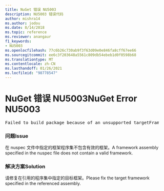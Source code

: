 ```yaml
---
title: NuGet 错误 NU5003
description: NU5003 错误代码
author: mishra14
ms.author: jodou
ms.date: 8/14/2018
ms.topic: reference
ms.reviewer: anangaur
f1_keywords:
- NU5003
ms.openlocfilehash: 77c6b26c730ab9f3f63d09e0e846fa8cff67ee66
ms.sourcegitcommit: ee6c3f203648a5561c809db54ebeb1d0f0598b68
ms.translationtype: MT
ms.contentlocale: zh-CN
ms.lasthandoff: 01/26/2021
ms.locfileid: "98778547"
---
```

# <a name="nuget-error-nu5003"></a><span data-ttu-id="19d25-103">NuGet 错误 NU5003</span><span class="sxs-lookup"><span data-stu-id="19d25-103">NuGet Error NU5003</span></span>
<pre>Failed to build package because of an unsupported targetFramework value on 'System.Net'.</pre>

### <a name="issue"></a><span data-ttu-id="19d25-104">问题</span><span class="sxs-lookup"><span data-stu-id="19d25-104">Issue</span></span>

<span data-ttu-id="19d25-105">在 nuspec 文件中指定的框架程序集不包含有效的框架。</span><span class="sxs-lookup"><span data-stu-id="19d25-105">A framework assembly specified in the nuspec file does not contain a valid framework.</span></span>


### <a name="solution"></a><span data-ttu-id="19d25-106">解决方案</span><span class="sxs-lookup"><span data-stu-id="19d25-106">Solution</span></span>

<span data-ttu-id="19d25-107">请修复在引用的程序集中指定的目标框架。</span><span class="sxs-lookup"><span data-stu-id="19d25-107">Please fix the target framework specified in the referenced assembly.</span></span>


